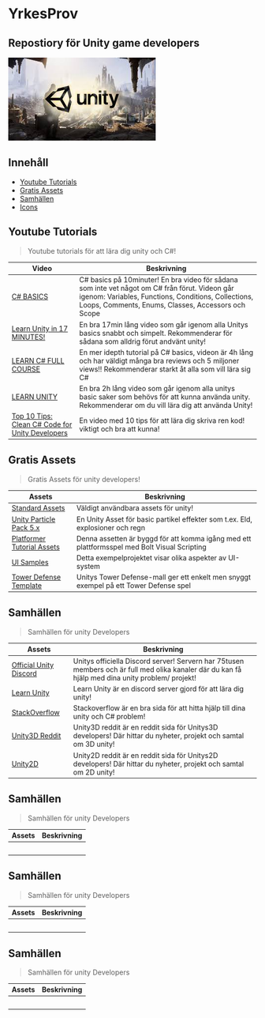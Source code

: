 # YrkesProv
## Repostiory för Unity game developers

![Repository Banner](HeaderImage.jfif)

## Innehåll

- [Youtube Tutorials](#Youtube-tutorials)
- [Gratis Assets](#Gratis-assets)
- [Samhällen](#Samhällen)
- [Icons](#icons)


## Youtube Tutorials

>Youtube tutorials för att lära dig unity och C#!


| Video  | Beskrivning |
| ------------- | ------------- |
| [C# BASICS](https://youtu.be/IFayQioG71A) | C# basics på 10minuter! En bra video för sådana som inte vet något om C# från förut. Videon går igenom: Variables, Functions, Conditions, Collections, Loops, Comments, Enums, Classes, Accessors och Scope |
| [Learn Unity in 17 MINUTES!](https://youtu.be/E6A4WvsDeLE) |En bra 17min lång video som går igenom alla Unitys basics snabbt och simpelt. Rekommenderar för sådana som alldrig förut andvänt unity!
| [LEARN C# FULL COURSE](https://youtu.be/GhQdlIFylQ8)  | En mer idepth tutorial på C# basics, videon är 4h lång och har väldigt många bra reviews och 5 miljoner views!! Rekommenderar starkt åt alla som vill lära sig C#  |
| [LEARN UNITY](https://youtu.be/pwZpJzpE2lQ) |En bra 2h lång video som går igenom alla unitys basic saker som behövs för att kunna använda unity. Rekommenderar om du vill lära dig att använda Unity!
| [Top 10 Tips: Clean C# Code for Unity Developers](https://youtu.be/MBTtsVWcieE) |En video med 10 tips för att lära dig skriva ren kod! viktigt och bra att kunna!

## Gratis Assets

>Gratis Assets för unity developers!

| Assets  | Beskrivning |
| ------------- | ------------- |
|[Standard Assets](https://assetstore.unity.com/packages/essentials/asset-packs/standard-assets-for-unity-2018-4-32351#description) | Väldigt användbara assets för unity!
|[Unity Particle Pack 5.x](https://assetstore.unity.com/packages/essentials/asset-packs/unity-particle-pack-5-x-73777)| En Unity Asset för basic partikel effekter som t.ex. Eld, explosioner och regn
|[Platformer Tutorial Assets](https://assetstore.unity.com/packages/essentials/tutorial-projects/bolt-kit-platformer-tutorial-assets-168067)|Denna assetten är byggd för att komma igång med ett plattformsspel med Bolt Visual Scripting
|[UI Samples](https://assetstore.unity.com/packages/essentials/ui-samples-25468)| Detta exempelprojektet visar olika aspekter av UI-system
|[Tower Defense Template](https://assetstore.unity.com/packages/essentials/tutorial-projects/tower-defense-template-107692)|Unitys Tower Defense-mall ger ett enkelt men snyggt exempel på ett Tower Defense spel


## Samhällen
>Samhällen för unity Developers

| Assets  | Beskrivning |
| ------------- | ------------- |
|[Official Unity Discord](https://discord.com/invite/unity)| Unitys officiella Discord server! Servern har 75tusen members och är full med olika kanaler där du kan få hjälp med dina unity problem/ projekt!
|[Learn Unity](https://discord.com/invite/zryvRDtWCe)| Learn Unity är en discord server gjord för att lära dig unity!
|[StackOverflow](https://stackoverflow.com/)| Stackoverflow är en bra sida för att hitta hjälp till dina unity och C# problem!
|[Unity3D Reddit](https://www.reddit.com/r/Unity3D/)|Unity3D reddit är en reddit sida för Unitys3D developers! Där hittar du nyheter, projekt och samtal om 3D unity!
|[Unity2D](https://www.reddit.com/r/Unity2D/)|Unity2D reddit är en reddit sida för Unitys2D developers! Där hittar du nyheter, projekt och samtal om 2D unity!


## Samhällen
>Samhällen för unity Developers

| Assets  | Beskrivning |
| ------------- | ------------- |
|[]()|
|[]()|
|[]()|
|[]()|
|[]()|


## Samhällen
>Samhällen för unity Developers

| Assets  | Beskrivning |
| ------------- | ------------- |
|[]()|
|[]()|
|[]()|
|[]()|
|[]()|


## Samhällen
>Samhällen för unity Developers

| Assets  | Beskrivning |
| ------------- | ------------- |
|[]()|
|[]()|
|[]()|
|[]()|
|[]()|
